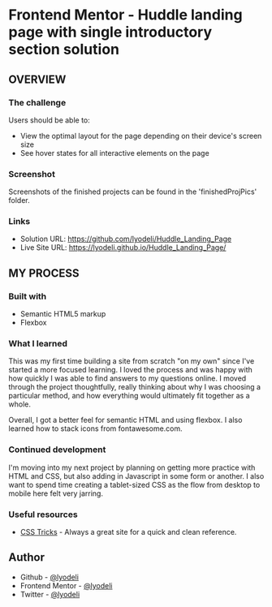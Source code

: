 # Frontend Mentor - Huddle landing page with single introductory section solution

## OVERVIEW

### The challenge

Users should be able to:

- View the optimal layout for the page depending on their device's screen size
- See hover states for all interactive elements on the page

### Screenshot

Screenshots of the finished projects can be found in the 'finishedProjPics' folder.

### Links

- Solution URL: https://github.com/lyodeli/Huddle_Landing_Page
- Live Site URL: https://lyodeli.github.io/Huddle_Landing_Page/

## MY PROCESS

### Built with

- Semantic HTML5 markup
- Flexbox

### What I learned

This was my first time building a site from scratch "on my own" since I've started a more focused learning. I loved the process and was happy with how quickly I was able to find answers to my questions online. I moved through the project thoughtfully, really thinking about why I was choosing a particular method, and how everything would ultimately fit together as a whole.

Overall, I got a better feel for semantic HTML and using flexbox. I also learned how to stack icons from fontawesome.com.

### Continued development

I'm moving into my next project by planning on getting more practice with HTML and CSS, but also adding in Javascript in some form or another. I also want to spend time creating a tablet-sized CSS as the flow from desktop to mobile here felt very jarring.

### Useful resources

- [CSS Tricks](https://css-tricks.com/snippets/css/a-guide-to-flexbox/) - Always a great site for a quick and clean reference.

## Author

- Github - [@lyodeli](https://github.com/lyodeli)
- Frontend Mentor - [@lyodeli](https://www.frontendmentor.io/profile/lyodeli)
- Twitter - [@lyodeli](https://www.twitter.com/lyodeli)
